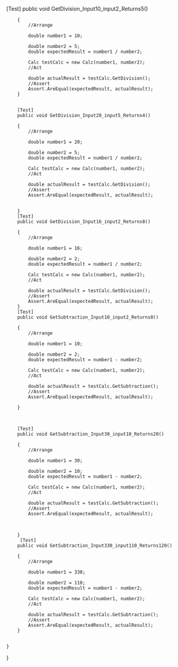 [Test]
        public void GetDivision_Input10_input2_Returns5()

        {
            //Arrange

            double number1 = 10;

            double number2 = 5;
            double expectedResult = number1 / number2;

            Calc testCalc = new Calc(number1, number2);
            //Act 

            double actualResult = testCalc.GetDivision();
            //Assert 
            Assert.AreEqual(expectedResult, actualResult);
        }


        [Test]
        public void GetDivision_Input20_input5_Returns4()

        {
            //Arrange

            double number1 = 20;

            double number2 = 5;
            double expectedResult = number1 / number2;

            Calc testCalc = new Calc(number1, number2);
            //Act 

            double actualResult = testCalc.GetDivision();
            //Assert 
            Assert.AreEqual(expectedResult, actualResult);


        }
        [Test]
        public void GetDivision_Input16_input2_Returns8()

        {
            //Arrange

            double number1 = 16;

            double number2 = 2;
            double expectedResult = number1 / number2;

            Calc testCalc = new Calc(number1, number2);
            //Act 

            double actualResult = testCalc.GetDivision();
            //Assert 
            Assert.AreEqual(expectedResult, actualResult);
        }
        [Test]
        public void GetSubtraction_Input10_input2_Returns8()

        {
            //Arrange

            double number1 = 10;

            double number2 = 2;
            double expectedResult = number1 - number2;

            Calc testCalc = new Calc(number1, number2);
            //Act 

            double actualResult = testCalc.GetSubtraction();
            //Assert 
            Assert.AreEqual(expectedResult, actualResult);

        }



        [Test]
        public void GetSubtraction_Input30_input10_Returns20()

        {
            //Arrange

            double number1 = 30;

            double number2 = 10;
            double expectedResult = number1 - number2;

            Calc testCalc = new Calc(number1, number2);
            //Act 

            double actualResult = testCalc.GetSubtraction();
            //Assert 
            Assert.AreEqual(expectedResult, actualResult);



        }
         [Test]
        public void GetSubtraction_Input330_input110_Returns120()

        {
            //Arrange

            double number1 = 330;

            double number2 = 110;
            double expectedResult = number1 - number2;

            Calc testCalc = new Calc(number1, number2);
            //Act 

            double actualResult = testCalc.GetSubtraction();
            //Assert 
            Assert.AreEqual(expectedResult, actualResult);
        }

    
    }







}







